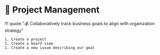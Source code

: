 # :test_tube: Project Management

!!! quote ":moneybag: Collaboratively track business goals to align with organization strategy"

    1. Create a project
    1. Create a board view
    1. Create a new issue describing our goal

